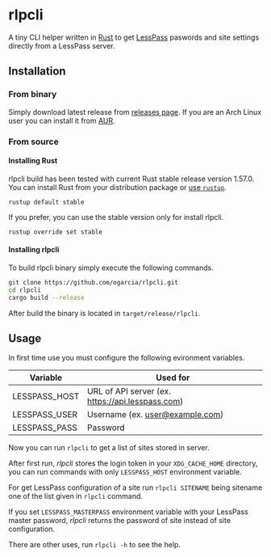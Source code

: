 # rlpcli

A tiny CLI helper written in [Rust][1] to get [LessPass][2] paswords and
site settings directly from a LessPass server.

[1]: https://www.rust-lang.org/
[2]: https://lesspass.com/

## Installation

### From binary

Simply download latest release from [releases page][releases]. If you are an
Arch Linux user you can install it from [AUR][package].

[releases]: https://github.com/ogarcia/rlpcli/releases
[package]: https://aur.archlinux.org/packages/rlpcli

### From source

#### Installing Rust

rlpcli build has been tested with current Rust stable release version
1.57.0. You can install Rust from your distribution package or [use
`rustup`](rustup).
```
rustup default stable
```

If you prefer, you can use the stable version only for install rlpcli.
```
rustup override set stable
```

[rustup]: https://rustup.rs/

#### Installing rlpcli

To build rlpcli binary simply execute the following commands.
```sh
git clone https://github.com/ogarcia/rlpcli.git
cd rlpcli
cargo build --release
```

After build the binary is located in `target/release/rlpcli`.

## Usage

In first time use you must configure the following evironment variables.

| Variable | Used for |
| --- | --- |
| LESSPASS_HOST | URL of API server (ex. https://api.lesspass.com) |
| LESSPASS_USER | Username (ex. user@example.com) |
| LESSPASS_PASS | Password |

Now you can run `rlpcli` to get a list of sites stored in server.

After first run, _rlpcli_ stores the login token in your `XDG_CACHE_HOME`
directory, you can run commands with only `LESSPASS_HOST` environment
variable.

For get LessPass configuration of a site run `rlpcli SITENAME` being
sitename one of the list given in `rlpcli` command.

If you set `LESSPASS_MASTERPASS` environment variable with your LessPass
master password, _rlpcli_ returns the password of site instead of site
configuration.

There are other uses, run `rlpcli -h` to see the help.
